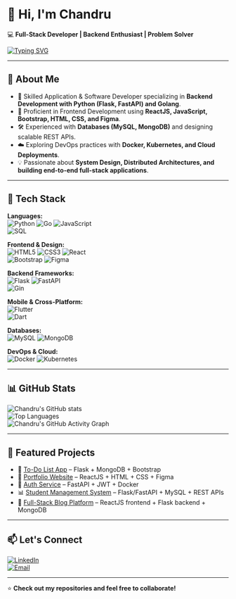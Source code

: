 # 👋 Hi, I'm Chandru  

💻 **Full-Stack Developer | Backend Enthusiast | Problem Solver**

[![Typing SVG](https://readme-typing-svg.herokuapp.com?size=25&color=00BFFF&lines=Hi+👋,+I'm+Chandru;Full-Stack+Developer;Application+%26+Software+Developer;System+Design+Enthusiast)](https://git.io/typing-svg)


---

## 🚀 About Me

- 🌱 Skilled Application & Software Developer specializing in **Backend Development with Python (Flask, FastAPI) and Golang**.  
- 🎨 Proficient in Frontend Development using **ReactJS, JavaScript, Bootstrap, HTML, CSS, and Figma**.  
- 🛠️ Experienced with **Databases (MySQL, MongoDB)** and designing scalable REST APIs.  
- ☁️ Exploring DevOps practices with **Docker, Kubernetes, and Cloud Deployments**.  
- 💡 Passionate about **System Design, Distributed Architectures, and building end-to-end full-stack applications**.  

---

## 🧰 Tech Stack

**Languages:**  
![Python](https://img.shields.io/badge/Python-3776AB?style=for-the-badge&logo=python&logoColor=white) 
![Go](https://img.shields.io/badge/Go-00ADD8?style=for-the-badge&logo=go&logoColor=white) 
![JavaScript](https://img.shields.io/badge/JavaScript-F7DF1E?style=for-the-badge&logo=javascript&logoColor=black)  
![SQL](https://img.shields.io/badge/SQL-336791?style=for-the-badge&logo=postgresql&logoColor=white)

**Frontend & Design:**  
![HTML5](https://img.shields.io/badge/HTML5-E34F26?style=for-the-badge&logo=html5&logoColor=white) 
![CSS3](https://img.shields.io/badge/CSS3-1572B6?style=for-the-badge&logo=css3&logoColor=white) 
![React](https://img.shields.io/badge/React-20232A?style=for-the-badge&logo=react&logoColor=61DAFB)  
![Bootstrap](https://img.shields.io/badge/Bootstrap-563D7C?style=for-the-badge&logo=bootstrap&logoColor=white) 
![Figma](https://img.shields.io/badge/Figma-F24E1E?style=for-the-badge&logo=figma&logoColor=white)

**Backend Frameworks:**  
![Flask](https://img.shields.io/badge/Flask-000000?style=for-the-badge&logo=flask&logoColor=white) 
![FastAPI](https://img.shields.io/badge/FastAPI-009688?style=for-the-badge&logo=fastapi&logoColor=white)  
![Gin](https://img.shields.io/badge/Gin-00ADD8?style=for-the-badge&logo=go&logoColor=white)

**Mobile & Cross-Platform:**  
![Flutter](https://img.shields.io/badge/Flutter-02569B?style=for-the-badge&logo=flutter&logoColor=white)  
![Dart](https://img.shields.io/badge/Dart-0175C2?style=for-the-badge&logo=dart&logoColor=white)  

**Databases:**  
![MySQL](https://img.shields.io/badge/MySQL-4479A1?style=for-the-badge&logo=mysql&logoColor=white) 
![MongoDB](https://img.shields.io/badge/MongoDB-47A248?style=for-the-badge&logo=mongodb&logoColor=white)

**DevOps & Cloud:**  
![Docker](https://img.shields.io/badge/Docker-2496ED?style=for-the-badge&logo=docker&logoColor=white) 
![Kubernetes](https://img.shields.io/badge/Kubernetes-326CE5?style=for-the-badge&logo=kubernetes&logoColor=white)

---

## 📊 GitHub Stats

![Chandru's GitHub stats](https://github-readme-stats.vercel.app/api?username=chandru-mck-2002&show_icons=true&theme=radical)  
![Top Languages](https://github-readme-stats.vercel.app/api/top-langs/?username=chandru-mck-2002&layout=compact&theme=radical)  
![Chandru's GitHub Activity Graph](https://github-readme-activity-graph.vercel.app/graph?username=chandru-mck-2002&theme=react-dark&hide_border=true)

---

## 📌 Featured Projects

- 📝 [To-Do List App](https://github.com/your-username/todo-app) – Flask + MongoDB + Bootstrap  
- 🎨 [Portfolio Website](https://github.com/your-username/portfolio) – ReactJS + HTML + CSS + Figma  
- 🔐 [Auth Service](https://github.com/your-username/auth-service) – FastAPI + JWT + Docker  
- 📊 [Student Management System](https://github.com/your-username/student-db) – Flask/FastAPI + MySQL + REST APIs  
- 🚀 [Full-Stack Blog Platform](https://github.com/your-username/blog-platform) – ReactJS frontend + Flask backend + MongoDB  

---

## 📫 Let's Connect

[![LinkedIn](https://img.shields.io/badge/LinkedIn-0A66C2?style=for-the-badge&logo=linkedin&logoColor=white)](https://www.linkedin.com/in/chandrum222/)  
[![Email](https://img.shields.io/badge/Email-D14836?style=for-the-badge&logo=gmail&logoColor=white)](mailto:chandru2002mck@gmail.com)  

---

⭐ **Check out my repositories and feel free to collaborate!**
